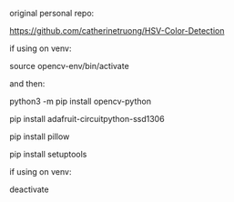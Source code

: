 original personal repo:

https://github.com/catherinetruong/HSV-Color-Detection

if using on venv:

source opencv-env/bin/activate

and then:

python3 -m pip install opencv-python

pip install adafruit-circuitpython-ssd1306

pip install pillow

pip install setuptools

if using on venv:

deactivate
